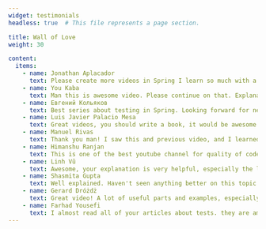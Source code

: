 ```yaml
---
widget: testimonials
headless: true  # This file represents a page section.

title: Wall of Love
weight: 30

content:
  items:
    - name: Jonathan Aplacador
      text: Please create more videos in Spring I learn so much with a short video of yours compared to hours of the same topic.
    - name: You Kaba
      text: Man this is awesome video. Please continue on that. Explanations are very simple, clear and helpful. Keep it up and thanks for sharing.
    - name: Евгений Кольяков
      text: Best series about testing in Spring. Looking forward for next videos.
    - name: Luis Javier Palacio Mesa
      text: Great videos, you should write a book, it would be awesome
    - name: Manuel Rivas
      text: Thank you man! I saw this and previous video, and I learned a lot. I have been programming with Spring since 1 year, but I have not payed attention to testing, and now, I clearly see that it's so important and useful.
    - name: Himanshu Ranjan
      text: This is one of the best youtube channel for quality of code content. Congratulations Arho for your efforts.
    - name: Linh Vũ
      text: Awesome, your explanation is very helpful, especially the last part, I've been struggling with a lot of annotations is used in test so far, but I get it better now, thank you!
    - name: Shasmita Gupta
      text: Well explained. Haven't seen anything better on this topic anywhere. Kudos!
    - name: Gerard Dróżdż
      text: Great video! A lot of useful parts and examples, especially when it comes to testing, bad request handling etc. You don't see it often enough in most Spring tutorials. Came here to see how to use Spring with Kotlin, but I see you have a lot of videos on testing with Spring, I'll definitely come back later to see them.
    - name: Farhad Yousefi
      text: I almost read all of your articles about tests. they are amazing, many thanks for sharing them with us.
---
```

